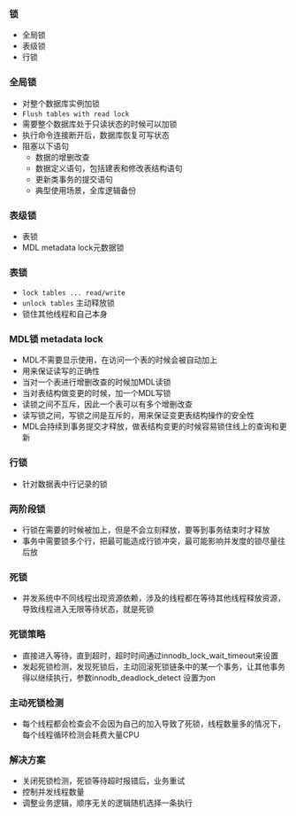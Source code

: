 ### 锁
- 全局锁
- 表级锁
- 行锁

### 全局锁
- 对整个数据库实例加锁
- `Flush tables with read lock`
- 需要整个数据库处于只读状态的时候可以加锁
- 执行命令连接断开后，数据库恢复可写状态
- 阻塞以下语句
	- 数据的增删改查
	- 数据定义语句，包括建表和修改表结构语句
	- 更新类事务的提交语句
	- 典型使用场景，全库逻辑备份

### 表级锁
- 表锁
- MDL metadata lock元数据锁

### 表锁
- `lock tables ... read/write`
- `unlock tables` 主动释放锁
- 锁住其他线程和自己本身

### MDL锁 metadata lock
- MDL不需要显示使用，在访问一个表的时候会被自动加上
- 用来保证读写的正确性
- 当对一个表进行增删改查的时候加MDL读锁
- 当对表结构做变更的时候，加一个MDL写锁
- 读锁之间不互斥，因此一个表可以有多个增删改查
- 读写锁之间，写锁之间是互斥的，用来保证变更表结构操作的安全性
- MDL会持续到事务提交才释放，做表结构变更的时候容易锁住线上的查询和更新

### 行锁
- 针对数据表中行记录的锁

### 两阶段锁
- 行锁在需要的时候被加上，但是不会立刻释放，要等到事务结束时才释放
- 事务中需要锁多个行，把最可能造成行锁冲突，最可能影响并发度的锁尽量往后放

### 死锁
- 并发系统中不同线程出现资源依赖，涉及的线程都在等待其他线程释放资源，导致线程进入无限等待状态，就是死锁

### 死锁策略
- 直接进入等待，直到超时，超时时间通过innodb_lock_wait_timeout来设置
- 发起死锁检测，发现死锁后，主动回滚死锁链条中的某一个事务，让其他事务得以继续执行，参数innodb_deadlock_detect 设置为on

### 主动死锁检测
- 每个线程都会检查会不会因为自己的加入导致了死锁，线程数量多的情况下，每个线程循环检测会耗费大量CPU

### 解决方案
- 关闭死锁检测，死锁等待超时报错后，业务重试
- 控制并发线程数量
- 调整业务逻辑，顺序无关的逻辑随机选择一条执行
